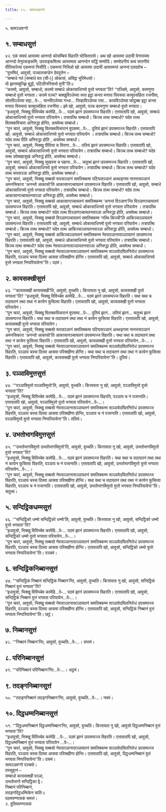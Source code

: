 ```yaml
---
title: ०५. सामञ्ञवग्गो

---
```

५. सामञ्ञवग्गो  


## १. सम्बाधसुत्तं

४२. एकं समयं आयस्मा आनन्दो कोसम्बियं विहरति घोसितारामे। अथ खो आयस्मा उदायी येनायस्मा आनन्दो तेनुपसङ्कमि; उपसङ्कमित्वा आयस्मता आनन्देन सद्धिं सम्मोदि। सम्मोदनीयं कथं सारणीयं वीतिसारेत्वा एकमन्तं निसीदि। एकमन्तं निसिन्नो खो आयस्मा उदायी आयस्मन्तं आनन्दं एतदवोच – ‘‘वुत्तमिदं, आवुसो, पञ्चालचण्डेन देवपुत्तेन –  
‘‘सम्बाधे गतं [सम्बाधे वत (सी॰)] ओकासं, अविद्वा भूरिमेधसो।  
यो झानमबुज्झि बुद्धो, पटिलीननिसभो मुनी’’ति॥  
‘‘कतमो, आवुसो, सम्बाधो, कतमो सम्बाधे ओकासाधिगमो वुत्तो भगवता’’ति? ‘‘पञ्चिमे, आवुसो, कामगुणा सम्बाधो वुत्तो भगवता। कतमे पञ्च? चक्खुविञ्ञेय्या रूपा इट्ठा कन्ता मनापा पियरूपा कामूपसंहिता रजनीया, सोतविञ्ञेय्या सद्दा…पे॰… घानविञ्ञेय्या गन्धा… जिव्हाविञ्ञेय्या रसा… कायविञ्ञेय्या फोट्ठब्बा इट्ठा कन्ता मनापा पियरूपा कामूपसंहिता रजनीया। इमे खो, आवुसो, पञ्च कामगुणा सम्बाधो वुत्तो भगवता।  
‘‘इधावुसो, भिक्खु विविच्चेव कामेहि…पे॰… पठमं झानं उपसम्पज्ज विहरति। एत्तावतापि खो, आवुसो, सम्बाधे ओकासाधिगमो वुत्तो भगवता परियायेन। तत्रापत्थि सम्बाधो। किञ्च तत्थ सम्बाधो? यदेव तत्थ वितक्कविचारा अनिरुद्धा होन्ति, अयमेत्थ सम्बाधो।  
‘‘पुन चपरं, आवुसो, भिक्खु वितक्कविचारानं वूपसमा…पे॰… दुतियं झानं उपसम्पज्ज विहरति। एत्तावतापि खो, आवुसो, सम्बाधे ओकासाधिगमो वुत्तो भगवता परियायेन । तत्रापत्थि सम्बाधो। किञ्च तत्थ सम्बाधो? यदेव तत्थ पीति अनिरुद्धा होति , अयमेत्थ सम्बाधो।  
‘‘पुन चपरं, आवुसो, भिक्खु पीतिया च विरागा…पे॰… ततियं झानं उपसम्पज्ज विहरति। एत्तावतापि खो, आवुसो, सम्बाधे ओकासाधिगमो वुत्तो भगवता परियायेन। तत्रापत्थि सम्बाधो। किञ्च तत्थ सम्बाधो? यदेव तत्थ उपेक्खासुखं अनिरुद्धं होति, अयमेत्थ सम्बाधो।  
‘‘पुन चपरं, आवुसो, भिक्खु सुखस्स च पहाना…पे॰… चतुत्थं झानं उपसम्पज्ज विहरति। एत्तावतापि खो, आवुसो, सम्बाधे ओकासाधिगमो वुत्तो भगवता परियायेन। तत्रापत्थि सम्बाधो। किञ्च तत्थ सम्बाधो? यदेव तत्थ रूपसञ्ञा अनिरुद्धा होति, अयमेत्थ सम्बाधो।  
‘‘पुन चपरं, आवुसो, भिक्खु सब्बसो रूपसञ्ञानं समतिक्कमा पटिघसञ्ञानं अत्थङ्गमा नानत्तसञ्ञानं अमनसिकारा ‘अनन्तो आकासो’ति आकासानञ्चायतनं उपसम्पज्ज विहरति। एत्तावतापि खो, आवुसो, सम्बाधे ओकासाधिगमो वुत्तो भगवता परियायेन। तत्रापत्थि सम्बाधो। किञ्च तत्थ सम्बाधो? यदेव तत्थ आकासानञ्चायतनसञ्ञा अनिरुद्धा होति, अयमेत्थ सम्बाधो।  
‘‘पुन चपरं, आवुसो, भिक्खु सब्बसो आकासानञ्चायतनं समतिक्कम्म ‘अनन्तं विञ्ञाण’न्ति विञ्ञाणञ्चायतनं उपसम्पज्ज विहरति। एत्तावतापि खो, आवुसो, सम्बाधे ओकासाधिगमो वुत्तो भगवता परियायेन । तत्रापत्थि सम्बाधो। किञ्च तत्थ सम्बाधो? यदेव तत्थ विञ्ञाणञ्चायतनसञ्ञा अनिरुद्धा होति, अयमेत्थ सम्बाधो।  
‘‘पुन चपरं, आवुसो, भिक्खु सब्बसो विञ्ञाणञ्चायतनं समतिक्कम्म ‘नत्थि किञ्ची’ति आकिञ्चञ्ञायतनं उपसम्पज्ज विहरति। एत्तावतापि खो, आवुसो, सम्बाधे ओकासाधिगमो वुत्तो भगवता परियायेन। तत्रापत्थि सम्बाधो। किञ्च तत्थ सम्बाधो? यदेव तत्थ आकिञ्चञ्ञायतनसञ्ञा अनिरुद्धा होति, अयमेत्थ सम्बाधो।  
‘‘पुन चपरं, आवुसो, भिक्खु सब्बसो आकिञ्चञ्ञायतनं समतिक्कम्म नेवसञ्ञानासञ्ञायतनं उपसम्पज्ज विहरति। एत्तावतापि खो, आवुसो, सम्बाधे ओकासाधिगमो वुत्तो भगवता परियायेन। तत्रापत्थि सम्बाधो। किञ्च तत्थ सम्बाधो? यदेव तत्थ नेवसञ्ञानासञ्ञायतनसञ्ञा अनिरुद्धा होति, अयमेत्थ सम्बाधो।  
‘‘पुन चपरं, आवुसो, भिक्खु सब्बसो नेवसञ्ञानासञ्ञायतनं समतिक्कम्म सञ्ञावेदयितनिरोधं उपसम्पज्ज विहरति, पञ्ञाय चस्स दिस्वा आसवा परिक्खीणा होन्ति। एत्तावतापि खो, आवुसो, सम्बाधे ओकासाधिगमो वुत्तो भगवता निप्परियायेना’’ति। पठमं।  


## २. कायसक्खीसुत्तं

४३. ‘‘‘कायसक्खी कायसक्खी’ति, आवुसो, वुच्चति। कित्तावता नु खो, आवुसो, कायसक्खी वुत्तो भगवता’’ति? ‘‘इधावुसो, भिक्खु विविच्चेव कामेहि…पे॰… पठमं झानं उपसम्पज्ज विहरति। यथा यथा च तदायतनं तथा तथा नं कायेन फुसित्वा विहरति। एत्तावतापि खो, आवुसो, कायसक्खी वुत्तो भगवता परियायेन।  
‘‘पुन चपरं, आवुसो, भिक्खु वितक्कविचारानं वूपसमा…पे॰… दुतियं झानं… ततियं झानं… चतुत्थं झानं उपसम्पज्ज विहरति। यथा यथा च तदायतनं तथा तथा नं कायेन फुसित्वा विहरति। एत्तावतापि खो, आवुसो, कायसक्खी वुत्तो भगवता परियायेन।  
‘‘पुन चपरं, आवुसो, भिक्खु सब्बसो रूपसञ्ञानं समतिक्कमा पटिघसञ्ञानं अत्थङ्गमा नानत्तसञ्ञानं अमनसिकारा ‘अनन्तो आकासो’ति आकासानञ्चायतनं उपसम्पज्ज विहरति। यथा यथा च तदायतनं तथा तथा नं कायेन फुसित्वा विहरति। एत्तावतापि खो, आवुसो, कायसक्खी वुत्तो भगवता परियायेन…पे॰…।  
‘‘पुन चपरं, आवुसो, भिक्खु सब्बसो नेवसञ्ञानासञ्ञायतनं समतिक्कम्म सञ्ञावेदयितनिरोधं उपसम्पज्ज विहरति, पञ्ञाय चस्स दिस्वा आसवा परिक्खीणा होन्ति। यथा यथा च तदायतनं तथा तथा नं कायेन फुसित्वा विहरति। एत्तावतापि खो, आवुसो, कायसक्खी वुत्तो भगवता निप्परियायेना’’ति। दुतियं।  


## ३. पञ्ञाविमुत्तसुत्तं

४४. ‘‘‘पञ्ञाविमुत्तो पञ्ञाविमुत्तो’ति, आवुसो, वुच्चति। कित्तावता नु खो, आवुसो, पञ्ञाविमुत्तो वुत्तो भगवता’’ति?  
‘‘इधावुसो, भिक्खु विविच्चेव कामेहि…पे॰… पठमं झानं उपसम्पज्ज विहरति, पञ्ञाय च नं पजानाति। एत्तावतापि खो, आवुसो, पञ्ञाविमुत्तो वुत्तो भगवता परियायेन…पे॰…।  
‘‘पुन चपरं, आवुसो, भिक्खु सब्बसो नेवसञ्ञानासञ्ञायतनं समतिक्कम्म सञ्ञावेदयितनिरोधं उपसम्पज्ज विहरति, पञ्ञाय चस्स दिस्वा आसवा परिक्खीणा होन्ति, पञ्ञाय च नं पजानाति। एत्तावतापि खो, आवुसो, पञ्ञाविमुत्तो वुत्तो भगवता निप्परियायेना’’ति। ततियं।  


## ४. उभतोभागविमुत्तसुत्तं

४५. ‘‘‘उभतोभागविमुत्तो उभतोभागविमुत्तो’ति, आवुसो, वुच्चति। कित्तावता नु खो, आवुसो, उभतोभागविमुत्तो वुत्तो भगवता’’ति?  
‘‘इधावुसो, भिक्खु विविच्चेव कामेहि…पे॰… पठमं झानं उपसम्पज्ज विहरति। यथा यथा च तदायतनं तथा तथा नं कायेन फुसित्वा विहरति, पञ्ञाय च नं पजानाति। एत्तावतापि खो, आवुसो, उभतोभागविमुत्तो वुत्तो भगवता परियायेन…पे॰…।  
‘‘पुन चपरं, आवुसो, भिक्खु सब्बसो नेवसञ्ञानासञ्ञायतनं समतिक्कम्म सञ्ञावेदयितनिरोधं उपसम्पज्ज विहरति, पञ्ञाय चस्स दिस्वा आसवा परिक्खीणा होन्ति। यथा यथा च तदायतनं तथा तथा नं कायेन फुसित्वा विहरति, पञ्ञाय च नं पजानाति। एत्तावतापि खो, आवुसो, उभतोभागविमुत्तो वुत्तो भगवता निप्परियायेना’’ति। चतुत्थं।  


## ५. सन्दिट्ठिकधम्मसुत्तं

४६. ‘‘‘सन्दिट्ठिको धम्मो सन्दिट्ठिको धम्मो’ति, आवुसो, वुच्चति। कित्तावता नु खो, आवुसो, सन्दिट्ठिको धम्मो वुत्तो भगवता’’ति?  
‘‘इधावुसो, भिक्खु विविच्चेव कामेहि…पे॰… पठमं झानं उपसम्पज्ज विहरति। एत्तावतापि खो, आवुसो, सन्दिट्ठिको धम्मो वुत्तो भगवता परियायेन…पे॰…।  
‘‘पुन चपरं, आवुसो, भिक्खु सब्बसो नेवसञ्ञानासञ्ञायतनं समतिक्कम्म सञ्ञावेदयितनिरोधं उपसम्पज्ज विहरति, पञ्ञाय चस्स दिस्वा आसवा परिक्खीणा होन्ति। एत्तावतापि खो, आवुसो, सन्दिट्ठिको धम्मो वुत्तो भगवता निप्परियायेना’’ति। पञ्चमं।  


## ६. सन्दिट्ठिकनिब्बानसुत्तं

४७. ‘‘‘सन्दिट्ठिकं निब्बानं सन्दिट्ठिकं निब्बान’न्ति, आवुसो, वुच्चति। कित्तावता नु खो, आवुसो, सन्दिट्ठिकं निब्बानं वुत्तं भगवता’’ति?  
‘‘इधावुसो, भिक्खु विविच्चेव कामेहि…पे॰… पठमं झानं उपसम्पज्ज विहरति। एत्तावतापि खो, आवुसो, सन्दिट्ठिकं निब्बानं वुत्तं भगवता परियायेन…पे॰…।  
‘‘पुन चपरं, आवुसो, भिक्खु सब्बसो नेवसञ्ञानासञ्ञायतनं समतिक्कम्म सञ्ञावेदयितनिरोधं उपसम्पज्ज विहरति, पञ्ञाय चस्स दिस्वा आसवा परिक्खीणा होन्ति। एत्तावतापि खो, आवुसो, सन्दिट्ठिकं निब्बानं वुत्तं भगवता निप्परियायेना’’ति। छट्ठं।  


## ७. निब्बानसुत्तं

४८. ‘‘‘निब्बानं निब्बान’न्ति, आवुसो, वुच्चति…पे॰…। सत्तमं।  


## ८. परिनिब्बानसुत्तं

४९. ‘‘‘परिनिब्बानं परिनिब्बान’न्ति…पे॰…। अट्ठमं।  


## ९. तदङ्गनिब्बानसुत्तं

५०. ‘‘‘तदङ्गनिब्बानं तदङ्गनिब्बान’न्ति, आवुसो, वुच्चति…पे॰…। नवमं।  


## १०. दिट्ठधम्मनिब्बानसुत्तं

५१. ‘‘‘दिट्ठधम्मनिब्बानं दिट्ठधम्मनिब्बान’न्ति, आवुसो, वुच्चति। कित्तावता नु खो, आवुसो दिट्ठधम्मनिब्बानं वुत्तं भगवता’’ति?  
‘‘इधावुसो, भिक्खु विविच्चेव कामेहि …पे॰… पठमं झानं उपसम्पज्ज विहरति। एत्तावतापि खो, आवुसो, दिट्ठधम्मनिब्बानं वुत्तं भगवता परियायेन …पे॰…।  
‘‘पुन चपरं, आवुसो, भिक्खु सब्बसो नेवसञ्ञानासञ्ञायतनं समतिक्कम्म सञ्ञावेदयितनिरोधं उपसम्पज्ज विहरति, पञ्ञाय चस्स दिस्वा आसवा परिक्खीणा होन्ति। एत्तावतापि खो, आवुसो, दिट्ठधम्मनिब्बानं वुत्तं भगवता निप्परियायेना’’ति। दसमं।  
सामञ्ञवग्गो पञ्चमो।  
तस्सुद्दानं –  
सम्बाधो कायसक्खी पञ्ञा,  
उभतोभागो सन्दिट्ठिका द्वे।  
निब्बानं परिनिब्बानं,  
तदङ्गदिट्ठधम्मिकेन चाति॥  
पठमपण्णासकं समत्तं।  
२. दुतियपण्णासकं  